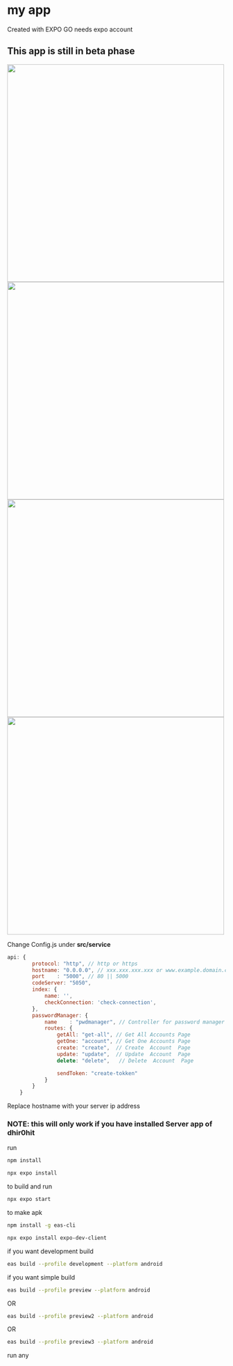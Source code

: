 # my app

Created with EXPO GO
needs expo account
<h2>This app is still in beta phase</h2>

<div style='display: flex; flex-direction: row; flex-wrap: wrap;'>
<img style='height: 500px' src="https://user-images.githubusercontent.com/91639870/213841353-38d5b397-e8f7-4115-aeb6-bd39497ff228.png"/>
<img style='height: 500px' src="https://user-images.githubusercontent.com/91639870/213841410-18bedb0b-2e9a-4bf2-a196-94d86b7879ac.png"/>
<img style='height: 500px' src="https://user-images.githubusercontent.com/91639870/213841504-4ad44280-7d85-4f5e-8825-9e7b6a88e35c.png"/>
<img style='height: 500px' src="https://user-images.githubusercontent.com/91639870/213841561-553197a7-945e-477f-b0fb-5881b075537f.png"/>
</div>

<p>Change Config.js under <strong>src/service</strong></p>

```js
api: {
        protocol: "http", // http or https
        hostname: "0.0.0.0", // xxx.xxx.xxx.xxx or www.example.domain.com
        port    : "5000", // 80 || 5000
        codeServer: "5050",
        index: {
            name: '',
            checkConnection: 'check-connection',
        },
        passwordManager: {
            name    : "pwdmanager", // Controller for password manager
            routes: {
                getAll: "get-all", // Get All Accounts Page
                getOne: "account", // Get One Accounts Page
                create: "create",  // Create  Account  Page
                update: "update",  // Update  Account  Page
                delete: "delete",   // Delete  Account  Page

                sendToken: "create-tokken"
            }
        }
    }
```
Replace hostname with your server ip address
<h3>NOTE: this will only work if you have installed Server app of dhir0hit</h3>


run 
```bash
npm install
```
```bash
npx expo install
```

to build and run
```bash
npx expo start 
```

to make apk 
```bash
npm install -g eas-cli
```
```bash
npx expo install expo-dev-client
```

if you want development build 
```bash
eas build --profile development --platform android
```

if you want simple build 
```bash
eas build --profile preview --platform android
```
OR
```bash
eas build --profile preview2 --platform android
```
OR
```bash
eas build --profile preview3 --platform android
```
run any
